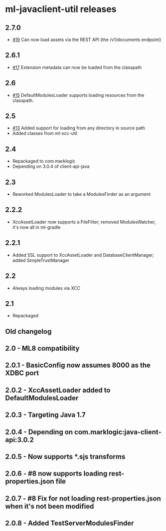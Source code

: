 # ml-javaclient-util releases

## 2.7.0

* [#19](https://github.com/rjrudin/ml-javaclient-util/issues/19) Can now load assets via the REST API (the /v1/documents endpoint)

## 2.6.1

* [#17](https://github.com/rjrudin/ml-javaclient-util/issues/17) Extension metadata can now be loaded from the classpath

## 2.6

* [#15](https://github.com/rjrudin/ml-javaclient-util/issues/15) DefaultModulesLoader supports loading resources from the classpath.

## 2.5

* [#13](https://github.com/rjrudin/ml-javaclient-util/issues/13) Added support for loading from any directory in source path 
* Added classes from ml-xcc-util

## 2.4

* Repackaged to com.marklogic
* Depending on 3.0.4 of client-api-java 

## 2.3

* Reworked ModulesLoader to take a ModulesFinder as an argument

## 2.2.2

* XccAssetLoader now supports a FileFilter; removed ModulesWatcher, it's now all in ml-gradle

## 2.2.1

* Added SSL support to XccAssetLoader and DatabaseClientManager; added SimpleTrustManager

## 2.2

* Always loading modules via XCC

## 2.1

* Repackaged

## Old changelog

## 2.0   - ML8 compatibility

## 2.0.1 - BasicConfig now assumes 8000 as the XDBC port

## 2.0.2 - XccAssetLoader added to DefaultModulesLoader

## 2.0.3 - Targeting Java 1.7

## 2.0.4 - Depending on com.marklogic:java-client-api:3.0.2

## 2.0.5 - Now supports *.sjs transforms

## 2.0.6 - #8 now supports loading rest-properties.json file

## 2.0.7 - #8 Fix for not loading rest-properties.json when it's not been modified

## 2.0.8 - Added TestServerModulesFinder

